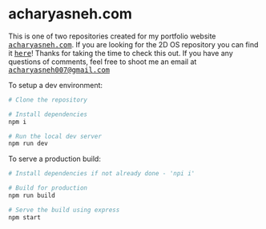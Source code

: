 # acharyasneh.com


This is one of two repositories created for my portfolio website <a href="https://acharyasneh.com/"><samp>acharyasneh.com</samp></a>. If you are looking for the 2D OS repository you can find it <a href="https://github.com/sneh-ach/innerWebsite"><samp>here</samp></a>! Thanks for taking the time to check this out. If you have any questions of comments, feel free to shoot me an email at <samp><a href="mailto:acharyasneh007@gmail.com">acharyasneh007@gmail.com</a>
<br>

To setup a dev environment:

```bash
# Clone the repository

# Install dependencies 
npm i

# Run the local dev server
npm run dev
```

To serve a production build:

```bash
# Install dependencies if not already done - 'npi i'

# Build for production
npm run build

# Serve the build using express
npm start
```
